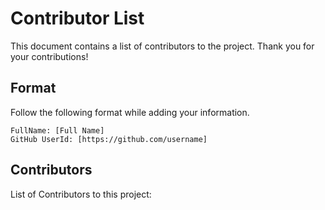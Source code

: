 # Contributor List

This document contains a list of contributors to the project. Thank you for your contributions!

## Format

Follow the following format while adding your information.

```
FullName: [Full Name]  
GitHub UserId: [https://github.com/username]  

```

## Contributors

List of Contributors to this project:


